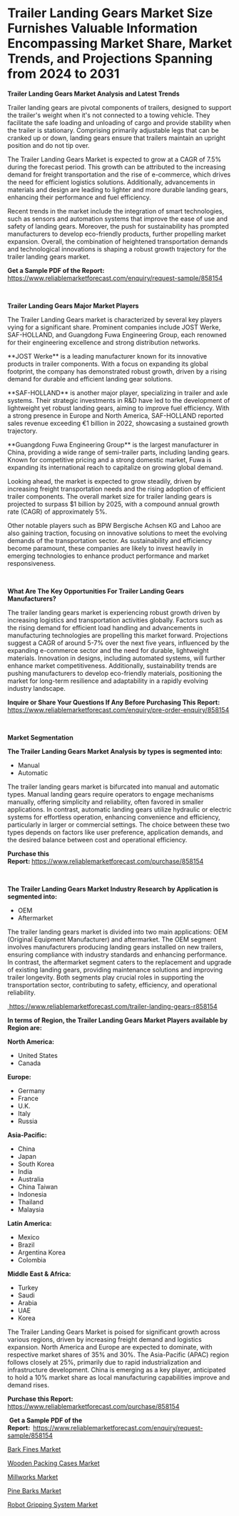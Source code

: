 <p><h1>Trailer Landing Gears Market Size Furnishes Valuable Information Encompassing Market Share, Market Trends, and Projections Spanning from 2024 to 2031</h1></p><p><strong>Trailer Landing Gears Market Analysis and Latest Trends</strong></p>
<p><p>Trailer landing gears are pivotal components of trailers, designed to support the trailer's weight when it's not connected to a towing vehicle. They facilitate the safe loading and unloading of cargo and provide stability when the trailer is stationary. Comprising primarily adjustable legs that can be cranked up or down, landing gears ensure that trailers maintain an upright position and do not tip over.</p><p>The Trailer Landing Gears Market is expected to grow at a CAGR of 7.5% during the forecast period. This growth can be attributed to the increasing demand for freight transportation and the rise of e-commerce, which drives the need for efficient logistics solutions. Additionally, advancements in materials and design are leading to lighter and more durable landing gears, enhancing their performance and fuel efficiency.</p><p>Recent trends in the market include the integration of smart technologies, such as sensors and automation systems that improve the ease of use and safety of landing gears. Moreover, the push for sustainability has prompted manufacturers to develop eco-friendly products, further propelling market expansion. Overall, the combination of heightened transportation demands and technological innovations is shaping a robust growth trajectory for the trailer landing gears market.</p></p>
<p><strong>Get a Sample PDF of the Report:&nbsp;</strong> <a href="https://www.reliablemarketforecast.com/enquiry/request-sample/858154?utm_campaign=1567&utm_medium=2&utm_source=Github&utm_content=ia&utm_term=02112024&utm_id=trailer-landing-gears">https://www.reliablemarketforecast.com/enquiry/request-sample/858154</a></p>
<p>&nbsp;</p>
<p><strong>Trailer Landing Gears Major Market Players</strong></p>
<p><p>The Trailer Landing Gears market is characterized by several key players vying for a significant share. Prominent companies include JOST Werke, SAF-HOLLAND, and Guangdong Fuwa Engineering Group, each renowned for their engineering excellence and strong distribution networks. </p><p>**JOST Werke** is a leading manufacturer known for its innovative products in trailer components. With a focus on expanding its global footprint, the company has demonstrated robust growth, driven by a rising demand for durable and efficient landing gear solutions. </p><p>**SAF-HOLLAND** is another major player, specializing in trailer and axle systems. Their strategic investments in R&D have led to the development of lightweight yet robust landing gears, aiming to improve fuel efficiency. With a strong presence in Europe and North America, SAF-HOLLAND reported sales revenue exceeding €1 billion in 2022, showcasing a sustained growth trajectory.</p><p>**Guangdong Fuwa Engineering Group** is the largest manufacturer in China, providing a wide range of semi-trailer parts, including landing gears. Known for competitive pricing and a strong domestic market, Fuwa is expanding its international reach to capitalize on growing global demand.</p><p>Looking ahead, the market is expected to grow steadily, driven by increasing freight transportation needs and the rising adoption of efficient trailer components. The overall market size for trailer landing gears is projected to surpass $1 billion by 2025, with a compound annual growth rate (CAGR) of approximately 5%. </p><p>Other notable players such as BPW Bergische Achsen KG and Lahoo are also gaining traction, focusing on innovative solutions to meet the evolving demands of the transportation sector. As sustainability and efficiency become paramount, these companies are likely to invest heavily in emerging technologies to enhance product performance and market responsiveness.</p></p>
<p>&nbsp;</p>
<p><strong>What Are The Key Opportunities For Trailer Landing Gears Manufacturers?</strong></p>
<p><p>The trailer landing gears market is experiencing robust growth driven by increasing logistics and transportation activities globally. Factors such as the rising demand for efficient load handling and advancements in manufacturing technologies are propelling this market forward. Projections suggest a CAGR of around 5-7% over the next five years, influenced by the expanding e-commerce sector and the need for durable, lightweight materials. Innovation in designs, including automated systems, will further enhance market competitiveness. Additionally, sustainability trends are pushing manufacturers to develop eco-friendly materials, positioning the market for long-term resilience and adaptability in a rapidly evolving industry landscape.</p></p>
<p><strong>Inquire or Share Your Questions If Any Before Purchasing This Report:</strong> <a href="https://www.reliablemarketforecast.com/enquiry/pre-order-enquiry/858154?utm_campaign=1567&utm_medium=2&utm_source=Github&utm_content=ia&utm_term=02112024&utm_id=trailer-landing-gears">https://www.reliablemarketforecast.com/enquiry/pre-order-enquiry/858154</a></p>
<p>&nbsp;</p>
<p><strong>Market Segmentation</strong></p>
<p><strong>The Trailer Landing Gears Market Analysis by types is segmented into:</strong></p>
<p><ul><li>Manual</li><li>Automatic</li></ul></p>
<p><p>The trailer landing gears market is bifurcated into manual and automatic types. Manual landing gears require operators to engage mechanisms manually, offering simplicity and reliability, often favored in smaller applications. In contrast, automatic landing gears utilize hydraulic or electric systems for effortless operation, enhancing convenience and efficiency, particularly in larger or commercial settings. The choice between these two types depends on factors like user preference, application demands, and the desired balance between cost and operational efficiency.</p></p>
<p><strong>Purchase this Report:&nbsp;</strong><a href="https://www.reliablemarketforecast.com/purchase/858154?utm_campaign=1567&utm_medium=2&utm_source=Github&utm_content=ia&utm_term=02112024&utm_id=trailer-landing-gears">https://www.reliablemarketforecast.com/purchase/858154</a></p>
<p>&nbsp;</p>
<p><strong>The Trailer Landing Gears Market Industry Research by Application is segmented into:</strong></p>
<p><ul><li>OEM</li><li>Aftermarket</li></ul></p>
<p><p>The trailer landing gears market is divided into two main applications: OEM (Original Equipment Manufacturer) and aftermarket. The OEM segment involves manufacturers producing landing gears installed on new trailers, ensuring compliance with industry standards and enhancing performance. In contrast, the aftermarket segment caters to the replacement and upgrade of existing landing gears, providing maintenance solutions and improving trailer longevity. Both segments play crucial roles in supporting the transportation sector, contributing to safety, efficiency, and operational reliability.</p></p>
<p><a href="https://www.reliablemarketforecast.com/trailer-landing-gears-r858154?utm_campaign=1567&utm_medium=2&utm_source=Github&utm_content=ia&utm_term=02112024&utm_id=trailer-landing-gears">&nbsp;https://www.reliablemarketforecast.com/trailer-landing-gears-r858154</a></p>
<p><strong>In terms of Region, the Trailer Landing Gears Market Players available by Region are:</strong></p>
<p>
    <p> <strong> North America: </strong>
        <ul>
            <li>United States</li>
            <li>Canada</li>
        </ul>
        </p> 
    <p> <strong> Europe: </strong>
        <ul>
            <li>Germany</li>
            <li>France</li>
            <li>U.K.</li>
            <li>Italy</li>
            <li>Russia</li>
        </ul>
        </p> 
    <p> <strong> Asia-Pacific: </strong>
        <ul>
            <li>China</li>
            <li>Japan</li>
            <li>South Korea</li>
            <li>India</li>
            <li>Australia</li>
            <li>China Taiwan</li>
            <li>Indonesia</li>
            <li>Thailand</li>
            <li>Malaysia</li>
        </ul>
        </p> 
    <p> <strong> Latin America: </strong>
        <ul>
            <li>Mexico</li>
            <li>Brazil</li>
            <li>Argentina Korea</li>
            <li>Colombia</li>
        </ul>
        </p> 
    <p> <strong> Middle East & Africa: </strong>
        <ul>
            <li>Turkey</li>
            <li>Saudi</li>
            <li>Arabia</li>
            <li>UAE</li>
            <li>Korea</li>
        </ul>
    </p>
    </p>
<p><p>The Trailer Landing Gears Market is poised for significant growth across various regions, driven by increasing freight demand and logistics expansion. North America and Europe are expected to dominate, with respective market shares of 35% and 30%. The Asia-Pacific (APAC) region follows closely at 25%, primarily due to rapid industrialization and infrastructure development. China is emerging as a key player, anticipated to hold a 10% market share as local manufacturing capabilities improve and demand rises.</p></p>
<p><strong>Purchase this Report: </strong><a href="https://www.reliablemarketforecast.com/purchase/858154?utm_campaign=1567&utm_medium=2&utm_source=Github&utm_content=ia&utm_term=02112024&utm_id=trailer-landing-gears">https://www.reliablemarketforecast.com/purchase/858154</a></p>
<p>&nbsp;<strong>Get a Sample PDF of the Report:&nbsp;&nbsp;</strong><a href="https://www.reliablemarketforecast.com/enquiry/request-sample/858154?utm_campaign=1567&utm_medium=2&utm_source=Github&utm_content=ia&utm_term=02112024&utm_id=trailer-landing-gears">https://www.reliablemarketforecast.com/enquiry/request-sample/858154</a></p>
<p><strong></strong></p>
<p><p><a href="https://www.linkedin.com/pulse/global-bark-fines-market-sector2024-2031-metrics-strategic-dh4mf?utm_campaign=1567&utm_medium=2&utm_source=Github&utm_content=ia&utm_term=02112024&utm_id=trailer-landing-gears">Bark Fines Market</a></p><p><a href="https://www.linkedin.com/pulse/wooden-packing-cases-market-innovations-trends-comprehensive-mowof?utm_campaign=1567&utm_medium=2&utm_source=Github&utm_content=ia&utm_term=02112024&utm_id=trailer-landing-gears">Wooden Packing Cases Market</a></p><p><a href="https://www.linkedin.com/pulse/decoding-millworks-industry-dynamics-strategic-imperatives-uk2cf?utm_campaign=1567&utm_medium=2&utm_source=Github&utm_content=ia&utm_term=02112024&utm_id=trailer-landing-gears">Millworks Market</a></p><p><a href="https://www.linkedin.com/pulse/digital-transformation-pine-barks-industry-market-opportunities-i56rf?utm_campaign=1567&utm_medium=2&utm_source=Github&utm_content=ia&utm_term=02112024&utm_id=trailer-landing-gears">Pine Barks Market</a></p><p><a href="https://issuu.com/reportprime-2/docs/robot-gripping-system-market-size-2_e5e83ccc443c0a?utm_campaign=1567&utm_medium=2&utm_source=Github&utm_content=ia&utm_term=02112024&utm_id=trailer-landing-gears">Robot Gripping System Market</a></p></p>